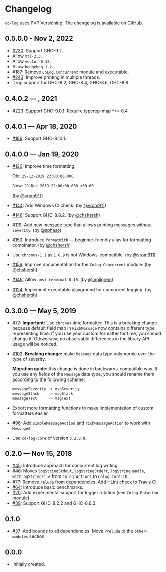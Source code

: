 # Changelog

`co-log` uses [PVP Versioning][1].
The changelog is available [on GitHub][2].

## 0.5.0.0 - Nov 2, 2022

* [#230](https://github.com/co-log/co-log/issues/230):
  Support GHC-9.2.
* Allow `mtl-2.3`.
* Allow `vector-0.13`.
* Allow `hedgehog-1.2`.
* [#187](https://github.com/co-log/co-log/issues/187):
  Remove `CoLog.Concurrent` module and executable.
* [#243](https://github.com/co-log/co-log/pull/243):
  Improve printing in multiple threads.
* Drop support for GHC-8.2, GHC-8.4, GHC-8.6, GHC-8.8

## 0.4.0.2 — <M> <d>, 2021

* [#223](https://github.com/co-log/co-log/pulls/223):
  Support GHC-9.0.1.
  Require typerep-map ^>= 0.4

## 0.4.0.1 — Apr 18, 2020

* [#186](https://github.com/co-log/co-log/issues/186):
  Support GHC-8.10.1.

## 0.4.0.0 — Jan 19, 2020

* [#120](https://github.com/co-log/co-log/issues/120):
  Improve time formatting.

  Old: `29-12-2019 22:00:00.000`

  New: `29 Dec 2019 22:00:00.000 +00:00`

  (by [@vrom911](https://github.com/vrom911))
* [#144](https://github.com/co-log/co-log/issues/144):
  Add Windows CI check.
  (by [@vrom911](https://github.com/vrom911))
* [#148](https://github.com/co-log/co-log/issues/148):
  Support GHC-8.8.2.
  (by [@chshersh](https://github.com/chshersh))
* [#119](https://github.com/co-log/co-log/issues/119):
  Add new message type that allows printing messages without
  `Severity`.
  (by [@sphaso](https://github.com/sphaso))
* [#150](https://github.com/co-log/co-log/issues/150):
  Introduce `formatWith` — beginner-friendly alias for formatting combinator.
  (by [@chshersh](https://github.com/chshersh))
* Use `chronos-1.1` as `1.0.9` is not Windows-compatible.
  (by [@vrom911](https://github.com/vrom911))
* [#156](https://github.com/co-log/co-log/issues/156):
  Improve documentation for the `Colog.Concurrent` module.
  (by [@chshersh](https://github.com/chshersh))
* [#146](https://github.com/co-log/co-log/issues/146):
  Allow `ansi-terminal-0.10`.
  (by [@mpilgrem](https://github.com/mpilgrem))
* [#124](https://github.com/co-log/co-log/issues/124):
  Implement executable playground for concurrent logging.
  (by [@chshersh](https://github.com/chshersh))

## 0.3.0.0 — May 5, 2019

* [#77](https://github.com/co-log/co-log/issues/77):
  **Important:** Use `chronos` time formatter. This is a breaking change because
  default field map in `RichMessage` now contains different type representing
  time. If you use your custom formatter for time, you should change it.
  Othwerwise no observable differences in the library API usage will be noticed.
* [#103](https://github.com/co-log/co-log/issues/103):
  **Breaking change:** make `Message` data type polymorhic over the type of severity.

  **Migration guide:** this change is done in backwards-compatible way. If you
  use any fields of the `Message` data type, you should rename them according to
  the following scheme:
  ```haskell
  messageSeverity -> msgSeverity
  messageStack    -> msgStack
  messageText     -> msgText
  ```
* Export more formatting functions to make implementation of custom formatters easier.
* [#96](https://github.com/co-log/co-log/issues/96):
  Add `simpleMessageAction` and `richMessageAction` to work with `Message`s.
* Use `co-log-core` of version `0.2.0.0`.

## 0.2.0 — Nov 15, 2018

* [#45](https://github.com/co-log/co-log/issues/45):
  Introduce approach for concurrent log writing.
* [#46](https://github.com/co-log/co-log/issues/46):
  Moves `logStringStdout`, `logStringStderr`, `logStringHandle`,
  `withLogStringFile` from `Colog.Actions` to `Colog.Core.IO`
* [#77](https://github.com/co-log/co-log/issues/77):
  Remove `relude` from dependencies.
  Add HLint check to Travis CI.
* [#64](https://github.com/co-log/co-log/issues/64):
  Introduce basic benchmarks.
* [#20](https://github.com/co-log/co-log/issues/20):
  Add experimental support for logger rotation (see `Colog.Rotation` module).
* [#39](https://github.com/co-log/co-log/issues/39):
  Support GHC-8.2.2 and GHC-8.6.2.

## 0.1.0

* [#37](https://github.com/co-log/co-log/issues/37):
  Add bounds to all dependencies. Move `Prelude` to the
  `other-modules` section.

## 0.0.0

* Initially created.

[1]: https://pvp.haskell.org
[2]: https://github.com/co-log/co-log/releases
